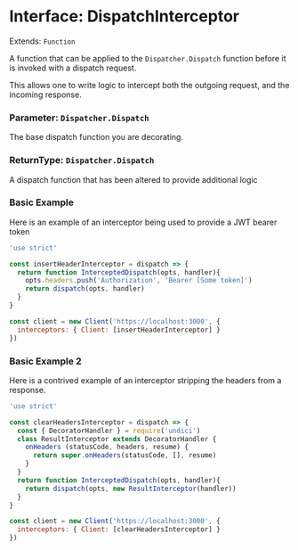 ﻿# Interface: DispatchInterceptor

Extends: `Function`

A function that can be applied to the `Dispatcher.Dispatch` function before it is invoked with a dispatch request.

This allows one to write logic to intercept both the outgoing request, and the incoming response.

### Parameter: `Dispatcher.Dispatch`

The base dispatch function you are decorating.

### ReturnType: `Dispatcher.Dispatch`

A dispatch function that has been altered to provide additional logic

### Basic Example

Here is an example of an interceptor being used to provide a JWT bearer token

```js
'use strict'

const insertHeaderInterceptor = dispatch => {
  return function InterceptedDispatch(opts, handler){
    opts.headers.push('Authorization', 'Bearer [Some token]')
    return dispatch(opts, handler)
  }
}

const client = new Client('https://localhost:3000', {
  interceptors: { Client: [insertHeaderInterceptor] }
})

```

### Basic Example 2

Here is a contrived example of an interceptor stripping the headers from a response.

```js
'use strict'

const clearHeadersInterceptor = dispatch => {
  const { DecoratorHandler } = require('undici')
  class ResultInterceptor extends DecoratorHandler {
    onHeaders (statusCode, headers, resume) {
      return super.onHeaders(statusCode, [], resume)
    }
  }
  return function InterceptedDispatch(opts, handler){
    return dispatch(opts, new ResultInterceptor(handler))
  }
}

const client = new Client('https://localhost:3000', {
  interceptors: { Client: [clearHeadersInterceptor] }
})

```
